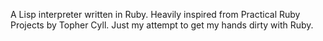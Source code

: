 A Lisp interpreter written in Ruby. Heavily inspired from Practical Ruby Projects by Topher Cyll. Just my attempt to get my hands dirty with Ruby.
